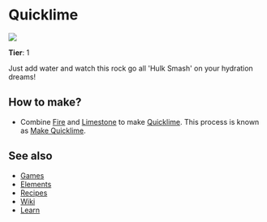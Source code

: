 # Quicklime

![](/wiki/images/item.quicklime.png)

**Tier**: 1

Just add water and watch this rock go all 'Hulk Smash' on your hydration dreams!

## How to make?

* Combine [Fire](/wiki/elements/fire) and [Limestone](/wiki/elements/limestone) to make [Quicklime](/wiki/elements/quicklime). This process is known as [Make Quicklime](/wiki/recipes/make-quicklime).

## See also

* [Games](/wiki/games)
* [Elements](/wiki/elements)
* [Recipes](/wiki/recipes)
* [Wiki](/wiki/index)
* [Learn](/learn/index)
